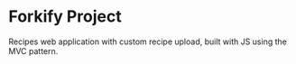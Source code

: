 # Forkify Project

Recipes web application with custom recipe upload, built with JS using the MVC pattern.
